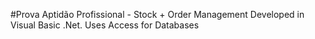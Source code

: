 #Prova Aptidão Profissional - Stock + Order Management Developed in Visual Basic .Net. Uses Access for Databases 
